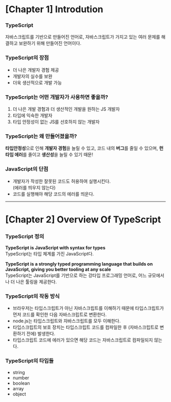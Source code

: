 # [Chapter 1] Introdution
### TypeScript
자바스크립트를 기반으로 만들어진 언어로, 자바스크립트가 가지고 있는 여러 문제를 해결하고 보완하기 위해 만들어진 언어이다.
### TypeScript의 장점
- 더 나은 개발자 경험 제공
- 개발자의 실수를 보완
- 더욱 생산적으로 개발 가능
### TypeScript는 어떤 개발자가 사용하면 좋을까?
1. 더 나은 개발 경험과 더 생산적인 개발을 원하는 JS 개발자
2. 타입에 익숙한 개발자
3. 타입 안정성이 없는 JS를 선호하지 않는 개발자
### TypeScript는 왜 만들어졌을까?
**타입안정성**으로 인해 **개발자 경험**을 늘릴 수 있고, 코드 내의 **버그**를 줄일 수 있으며, **런타임 에러**를 줄이고 **생산성**을 늘릴 수 있기 때문!
### JavaScript의 단점
- 개발자가 작성한 잘못된 코드도 허용하여 실행시킨다.   
(에러를 띄우지 않는다)
- 코드를 실행해야 해당 코드의 에러를 띄운다.
***
# [Chapter 2] Overview Of TypeScript
### TypeScript 정의
**TypeScript is JavaScript with syntax for types**   
TypeScript는 타입 체계를 가진 JavaScript다.   
   
**TypeScript is a strongly typed programming language that builds on JavaScript, giving you better tooling at any scale**   
TypeScript는 JavaScript를 기반으로 하는 강타입 프로그래밍 언어로, 어느 규모에서나 더 나은 툴링을 제공한다.
### TypeScript의 작동 방식
- 브라우저는 타입스크립트가 아닌 자바스크립트를 이해하기 때문에 타입스크립트가 먼저 코드를 확인한 다음 자바스크립트로 변환한다.   
- node.js는 타입스크립트와 자바스크립트를 모두 이해한다.
- 타입스크립트의 보호 장치는 타입스크립트 코드를 컴파일한 후 (자바스크립트로 변환하기 전에) 발생한다.
- 타입스크립트 코드에 에러가 있으면 해당 코드는 자바스크립트로 컴파일되지 않는다.
### TypeScript의 타입들
- string
- number
- boolean
- array
- object
